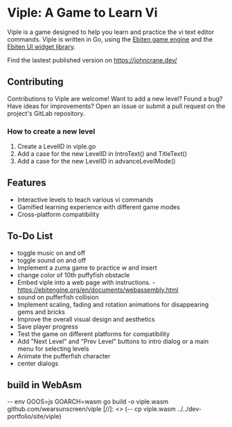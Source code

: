 # Viple: A Game to Learn Vi
Viple is a game designed to help you learn and practice the vi text editor commands. Viple is written in Go, using the [Ebiten game engine](https://ebitengine.org/) and the [Ebiten UI widget library](https://ebitenui.github.io/). 

Find the lastest published version on https://johncrane.dev/

## Contributing
Contributions to Viple are welcome! Want to add a new level? Found a bug? Have ideas for improvements? Open an issue or submit a pull request on the project's GitLab repository.

### How to create a new level
1. Create a LevelID in viple.go
1. Add a case for the new LevelID in IntroText() and TitleText()
1. Add a case for the new LevelID in advanceLevelMode()

## Features
- Interactive levels to teach various vi commands
- Gamified learning experience with different game modes
- Cross-platform compatibility

## To-Do List
- toggle music on and off
- toggle sound on and off
- Implement a zuma game to practice w and insert
- change color of 10th puffyfish obstacle
- Embed viple into a web page with instructions. - https://ebitengine.org/en/documents/webassembly.html
- sound on pufferfish collision
- Implement scaling, fading and rotation animations for disappearing gems and bricks
- Improve the overall visual design and aesthetics
- Save player progress
- Test the game on different platforms for compatibility
- Add "Next Level" and "Prev Level" buttons to intro dialog or a main menu for selecting levels
- Animate the pufferfish character
- center dialogs

## build in WebAsm
-- env GOOS=js GOARCH=wasm go build -o viple.wasm github.com/wearsunscreen/viple
[//]: <> (-- cp viple.wasm ../../dev-portfolio/site/viple)


